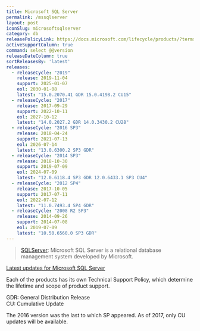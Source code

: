```yaml
---
title: Microsoft SQL Server
permalink: /mssqlserver
layout: post
iconSlug: microsoftsqlserver
category: db
releasePolicyLink: https://docs.microsoft.com/lifecycle/products/?terms=SQL%20Server
activeSupportColumn: true
command: select @@version
releaseDateColumn: true
sortReleasesBy: 'latest'
releases:
  - releaseCycle: "2019"
    release: 2019-11-04
    support: 2025-01-07
    eol: 2030-01-08
    latest: "15.0.2070.41 GDR 15.0.4198.2 CU15"
  - releaseCycle: "2017"
    release: 2017-09-29
    support: 2022-10-11
    eol: 2027-10-12
    latest: "14.0.2027.2 GDR 14.0.3430.2 CU28"
  - releaseCycle: "2016 SP3"
    release: 2018-04-24
    support: 2021-07-13
    eol: 2026-07-14
    latest: "13.0.6300.2 SP3 GDR"
  - releaseCycle: "2014 SP3"
    release: 2018-10-30
    support: 2019-07-09
    eol: 2024-07-09
    latest: "12.0.6118.4 SP3 GDR 12.0.6433.1 SP3 CU4"
  - releaseCycle: "2012 SP4"
    release: 2017-10-05
    support: 2017-07-11
    eol: 2022-07-12
    latest: "11.0.7493.4 SP4 GDR"
  - releaseCycle: "2008 R2 SP3"
    release: 2014-09-26
    support: 2014-07-08
    eol: 2019-07-09
    latest: "10.50.6560.0 SP3 GDR"
---
```


>[SQLServer](https://www.microsoft.com/sql-server/): Microsoft SQL Server is a relational database management system developed by Microsoft.

[Latest updates for Microsoft SQL Server](https://docs.microsoft.com/sql/database-engine/install-windows/latest-updates-for-microsoft-sql-server)

Each of the products has its own Technical Support Policy, which determine the lifetime and scope of product support.

GDR: General Distribution Release  
CU: Cumulative Update

The 2016 version was the last to which SP appeared. As of 2017, only CU updates will be available.
